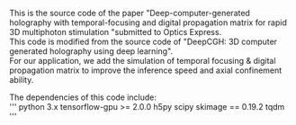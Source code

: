 This is the source code of the paper "Deep-computer-generated holography with temporal-focusing and digital propagation matrix for rapid 3D multiphoton stimulation "submitted to Optics Express.  
This code is modified from the source code of "DeepCGH: 3D computer generated holography using deep learning".  
For our application, we add the simulation of temporal focusing & digital propagation matrix to improve the inference speed and axial confinement ability.  

The dependencies of this code include:  
'''
python 3.x
tensorflow-gpu >= 2.0.0
h5py
scipy
skimage == 0.19.2
tqdm
'''
